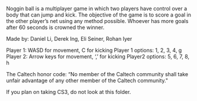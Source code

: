 Noggin ball is a multiplayer game in which two players have control over a body that can jump and kick. The objective of the game is to score a goal in the other player’s net using any method possible. Whoever has more goals after 60 seconds is crowned the winner.

Made by: Daniel Li, Derek Ing, Eli Seiner, Rohan Iyer

Player 1: WASD for movement, C for kicking
Player 1 options: 1, 2, 3, 4, g
Player 2: Arrow keys for movement, ‘,’ for kicking
Player2 options: 5, 6, 7, 8, h

The Caltech honor code: “No member of the Caltech community shall take unfair advantage of any other member of the Caltech community."

If you plan on taking CS3, do not look at this folder.
